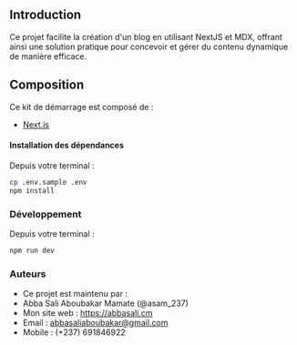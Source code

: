 ## Introduction

Ce projet facilite la création d'un blog en utilisant NextJS et MDX, offrant ainsi une solution pratique pour concevoir et gérer du contenu dynamique de manière efficace.
<br/>

## Composition

Ce kit de démarrage est composé de :

- [Next.js](https://nextjs.org/)
  <br/>

#### Installation des dépendances

Depuis votre terminal :

```sh
cp .env.sample .env
npm install
```

### Développement

Depuis votre terminal :

```sh
npm run dev

```

### Auteurs

- Ce projet est maintenu par :
- Abba Sali Aboubakar Mamate (@asam_237)
- Mon site web : https://abbasali.cm
- Email : abbasaliaboubakar@gmail.com
- Mobile : (+237) 691846922
